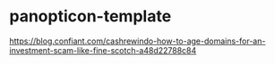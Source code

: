 # panopticon-template

https://blog.confiant.com/cashrewindo-how-to-age-domains-for-an-investment-scam-like-fine-scotch-a48d22788c84
